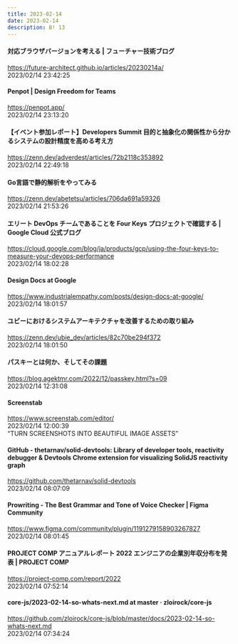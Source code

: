 ```yaml
---
title: 2023-02-14
date: 2023-02-14
description: B! 13
---
```


#### 対応ブラウザバージョンを考える | フューチャー技術ブログ
https://future-architect.github.io/articles/20230214a/<br>
2023/02/14 23:42:25<br>


#### Penpot | Design Freedom for Teams
https://penpot.app/<br>
2023/02/14 23:13:20<br>


#### 【イベント参加レポート】Developers Summit 目的と抽象化の関係性から分かるシステムの設計精度を高める考え方
https://zenn.dev/adverdest/articles/72b2118c353892<br>
2023/02/14 22:49:18<br>


#### Go言語で静的解析をやってみる
https://zenn.dev/abetetsu/articles/706da691a59326<br>
2023/02/14 21:53:26<br>


#### エリート DevOps チームであることを Four Keys プロジェクトで確認する | Google Cloud 公式ブログ
https://cloud.google.com/blog/ja/products/gcp/using-the-four-keys-to-measure-your-devops-performance<br>
2023/02/14 18:02:28<br>


#### Design Docs at Google
https://www.industrialempathy.com/posts/design-docs-at-google/<br>
2023/02/14 18:01:57<br>


#### ユビーにおけるシステムアーキテクチャを改善するための取り組み
https://zenn.dev/ubie_dev/articles/82c70be294f372<br>
2023/02/14 18:01:50<br>


#### パスキーとは何か、そしてその課題
https://blog.agektmr.com/2022/12/passkey.html?s=09<br>
2023/02/14 12:31:08<br>


#### Screenstab
https://www.screenstab.com/editor/<br>
2023/02/14 12:00:39<br>
“TURN SCREENSHOTS INTO BEAUTIFUL IMAGE ASSETS”


#### GitHub - thetarnav/solid-devtools: Library of developer tools, reactivity debugger & Devtools Chrome extension for visualizing SolidJS reactivity graph
https://github.com/thetarnav/solid-devtools<br>
2023/02/14 08:07:09<br>


#### Prowriting - The Best Grammar and Tone of Voice Checker | Figma Community
https://www.figma.com/community/plugin/1191279158903267827<br>
2023/02/14 08:01:45<br>


#### PROJECT COMP アニュアルレポート 2022 エンジニアの企業別年収分布を発表 | PROJECT COMP
https://project-comp.com/report/2022<br>
2023/02/14 07:52:14<br>


#### core-js/2023-02-14-so-whats-next.md at master · zloirock/core-js
https://github.com/zloirock/core-js/blob/master/docs/2023-02-14-so-whats-next.md<br>
2023/02/14 07:34:24<br>


